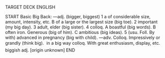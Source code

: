 TARGET DECK
ENGLISH

START
Basic
Big
Back: —adj. (bigger, biggest) 1 a of considerable size, amount, intensity, etc. B of a large or the largest size (big toe). 2 important (my big day). 3 adult, elder (big sister). 4 colloq. A boastful (big words). B often iron. Generous (big of him). C ambitious (big ideas). 5 (usu. Foll. By with) advanced in pregnancy (big with child). —adv. Colloq. Impressively or grandly (think big).  in a big way colloq. With great enthusiasm, display, etc.  biggish adj. [origin unknown]
END
